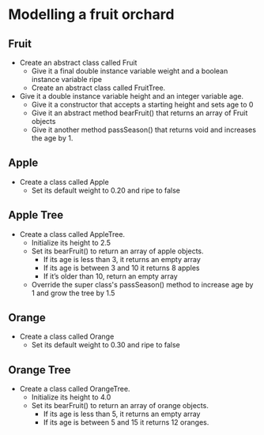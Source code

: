 # Modelling a fruit orchard

## Fruit
- Create an abstract class called Fruit
  - Give it a final double instance variable weight and a boolean instance variable ripe
  - Create an abstract class called FruitTree.
- Give it a double instance variable height and an integer variable age.
  - Give it a constructor that accepts a starting height and sets age to 0
  - Give it an abstract method bearFruit() that returns an array of Fruit objects
  - Give it another method passSeason() that returns void and increases the age by 1.
  
## Apple
- Create a class called Apple
  - Set its default weight to 0.20 and ripe to false
  
## Apple Tree
- Create a class called AppleTree.
  - Initialize its height to 2.5
  - Set its bearFruit() to return an array of apple objects.
    - If its age is less than 3, it returns an empty array
    - If its age is between 3 and 10 it returns 8 apples
    - If it’s older than 10, return an empty array
  - Override the super class's passSeason() method to increase age by 1 and grow the tree by 1.5
  
## Orange
- Create a class called Orange
  - Set its default weight to 0.30 and ripe to false
  
## Orange Tree
- Create a class called OrangeTree.
  - Initialize its height to 4.0
  - Set its bearFruit() to return an array of orange objects.
    - If its age is less than 5, it returns an empty array
    - If its age is between 5 and 15 it returns 12 oranges.
